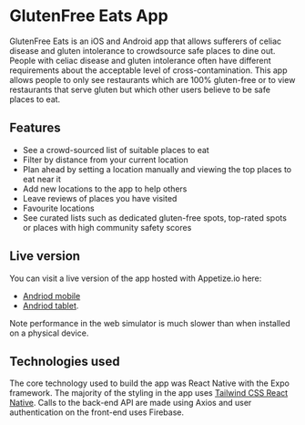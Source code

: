# GlutenFree Eats App
GlutenFree Eats is an iOS and Android app that allows sufferers of celiac disease and gluten intolerance to crowdsource safe places to dine out. People with celiac disease and gluten intolerance often have different requirements about the acceptable level of cross-contamination. This app allows people to only see restaurants which are 100% gluten-free or to view restaurants that serve gluten but which other users believe to be safe places to eat. 

## Features
 - See a crowd-sourced list of suitable places to eat
 - Filter by distance from your current location
 - Plan ahead by setting a location manually and viewing the top places to eat near it
 - Add new locations to the app to help others
 - Leave reviews of places you have visited
 - Favourite locations
 - See curated lists such as dedicated gluten-free spots, top-rated spots or places with high community safety scores

## Live version
You can visit a live version of the app hosted with Appetize.io here:

 - [Andriod mobile](https://appetize.io/app/m5pvitw5adbhaz7hjdc2m2oybq?device=pixel4xl&osVersion=12.0&scale=75) 
 - [Andriod tablet](https://appetize.io/app/m5pvitw5adbhaz7hjdc2m2oybq?device=galaxytabs7&osVersion=12.0&scale=75). 

Note performance in the web simulator is much slower than when installed on a physical device.

## Technologies used
The core technology used to build the app was React Native with the Expo framework. The majority of the styling in the app uses [Tailwind CSS React Native](https://tailwindcss-react-native.vercel.app/).  Calls to the back-end API are made using Axios and user authentication on the front-end uses Firebase. 
